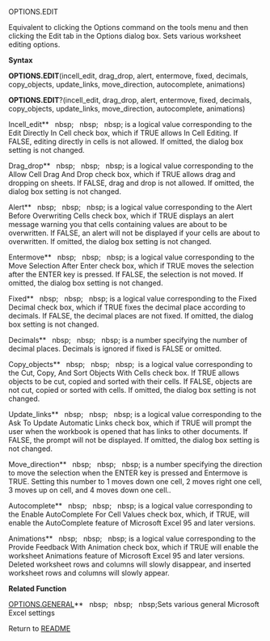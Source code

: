 OPTIONS.EDIT

Equivalent to clicking the Options command on the tools menu and then
clicking the Edit tab in the Options dialog box. Sets various worksheet
editing options.

**Syntax**

**OPTIONS.EDIT**(incell\_edit, drag\_drop, alert, entermove, fixed,
decimals, copy\_objects, update\_links, move\_direction, autocomplete,
animations)

**OPTIONS.EDIT**?(incell\_edit, drag\_drop, alert, entermove, fixed,
decimals, copy\_objects, update\_links, move\_direction, autocomplete,
animations)

Incell\_edit**&nbsp;&nbsp;&nbsp;nbsp;&nbsp;&nbsp;&nbsp;nbsp;&nbsp;&nbsp;&nbsp;nbsp;&nbsp;is a logical value corresponding to
the Edit Directly In Cell check box, which if TRUE allows In Cell
Editing. If FALSE, editing directly in cells is not allowed. If omitted,
the dialog box setting is not changed.

Drag\_drop**&nbsp;&nbsp;&nbsp;nbsp;&nbsp;&nbsp;&nbsp;nbsp;&nbsp;&nbsp;&nbsp;nbsp;&nbsp;is a logical value corresponding to
the Allow Cell Drag And Drop check box, which if TRUE allows drag and
dropping on sheets. If FALSE, drag and drop is not allowed. If omitted,
the dialog box setting is not changed.

Alert**&nbsp;&nbsp;&nbsp;nbsp;&nbsp;&nbsp;&nbsp;nbsp;&nbsp;&nbsp;&nbsp;nbsp;&nbsp;is a logical value corresponding to the
Alert Before Overwriting Cells check box, which if TRUE displays an
alert message warning you that cells containing values are about to be
overwritten. If FALSE, an alert will not be displayed if your cells are
about to overwritten. If omitted, the dialog box setting is not changed.

Entermove**&nbsp;&nbsp;&nbsp;nbsp;&nbsp;&nbsp;&nbsp;nbsp;&nbsp;&nbsp;&nbsp;nbsp;&nbsp;is a logical value corresponding to the
Move Selection After Enter check box, which if TRUE moves the selection
after the ENTER key is pressed. If FALSE, the selection is not moved. If
omitted, the dialog box setting is not changed.

Fixed**&nbsp;&nbsp;&nbsp;nbsp;&nbsp;&nbsp;&nbsp;nbsp;&nbsp;&nbsp;&nbsp;nbsp;&nbsp;is a logical value corresponding to the
Fixed Decimal check box, which if TRUE fixes the decimal place according
to decimals. If FALSE, the decimal places are not fixed. If omitted, the
dialog box setting is not changed.

Decimals**&nbsp;&nbsp;&nbsp;nbsp;&nbsp;&nbsp;&nbsp;nbsp;&nbsp;&nbsp;&nbsp;nbsp;&nbsp;is a number specifying the number of
decimal places. Decimals is ignored if fixed is FALSE or omitted.

Copy\_objects**&nbsp;&nbsp;&nbsp;nbsp;&nbsp;&nbsp;&nbsp;nbsp;&nbsp;&nbsp;&nbsp;nbsp;&nbsp; is a logical value corresponding
to the Cut, Copy, And Sort Objects With Cells check box. If TRUE allows
objects to be cut, copied and sorted with their cells. If FALSE, objects
are not cut, copied or sorted with cells. If omitted, the dialog box
setting is not changed.

Update\_links**&nbsp;&nbsp;&nbsp;nbsp;&nbsp;&nbsp;&nbsp;nbsp;&nbsp;&nbsp;&nbsp;nbsp;&nbsp;is a logical value corresponding to
the Ask To Update Automatic Links check box, which if TRUE will prompt
the user when the workbook is opened that has links to other documents.
If FALSE, the prompt will not be displayed. If omitted, the dialog box
setting is not changed.

Move\_direction**&nbsp;&nbsp;&nbsp;nbsp;&nbsp;&nbsp;&nbsp;nbsp;&nbsp;&nbsp;&nbsp;nbsp;&nbsp;is a number specifying the
direction to move the selection when the ENTER key is pressed and
Entermove is TRUE. Setting this number to 1 moves down one cell, 2 moves
right one cell, 3 moves up on cell, and 4 moves down one cell..

Autocomplete**&nbsp;&nbsp;&nbsp;nbsp;&nbsp;&nbsp;&nbsp;nbsp;&nbsp;&nbsp;&nbsp;nbsp;&nbsp;is a logical value corresponding to
the Enable AutoComplete For Cell Values check box, which, if TRUE, will
enable the AutoComplete feature of Microsoft Excel 95 and later
versions.

Animations**&nbsp;&nbsp;&nbsp;nbsp;&nbsp;&nbsp;&nbsp;nbsp;&nbsp;&nbsp;&nbsp;nbsp;&nbsp;is a logical value corresponding to
the Provide Feedback With Animation check box, which if TRUE will enable
the worksheet Animations feature of Microsoft Excel 95 and later
versions. Deleted worksheet rows and columns will slowly disappear, and
inserted worksheet rows and columns will slowly appear.

**Related Function**

[OPTIONS.GENERAL](OPTIONS.GENERAL.md)**&nbsp;&nbsp;&nbsp;nbsp;&nbsp;&nbsp;&nbsp;nbsp;&nbsp;&nbsp;&nbsp;nbsp;Sets various general Microsoft Excel
settings



Return to [README](README.md)

